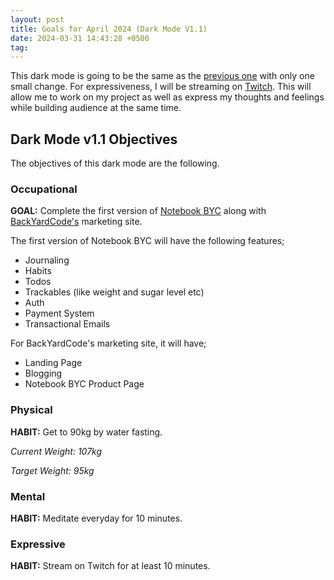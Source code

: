 ```yaml
---
layout: post
title: Goals for April 2024 (Dark Mode V1.1)
date: 2024-03-31 14:43:28 +0500
tag:
---
```


This dark mode is going to be the same as the [previous one](https://syedmsawaid.com/2024/03/11/goals-for-march-2024/) with only one small change. For expressiveness, I will be streaming on [Twitch](https://www.twitch.tv/syedmsawaid). This will allow me to work on my project as well as express my thoughts and feelings while building audience at the same time.

## Dark Mode v1.1 Objectives

The objectives of this dark mode are the following.

### Occupational

**GOAL:** Complete the first version of [Notebook BYC](https://www.backyardcode.com/) along with [BackYardCode's](https://www.backyardcode.com/) marketing site.

The first version of Notebook BYC will have the following features;

- Journaling
- Habits
- Todos
- Trackables (like weight and sugar level etc)
- Auth
- Payment System
- Transactional Emails

For BackYardCode's marketing site, it will have;

- Landing Page
- Blogging
- Notebook BYC Product Page

### Physical

**HABIT:** Get to 90kg by water fasting.

_Current Weight: 107kg_

_Target Weight: 95kg_

### Mental

**HABIT:** Meditate everyday for 10 minutes.

### Expressive

**HABIT:** Stream on Twitch for at least 10 minutes.
